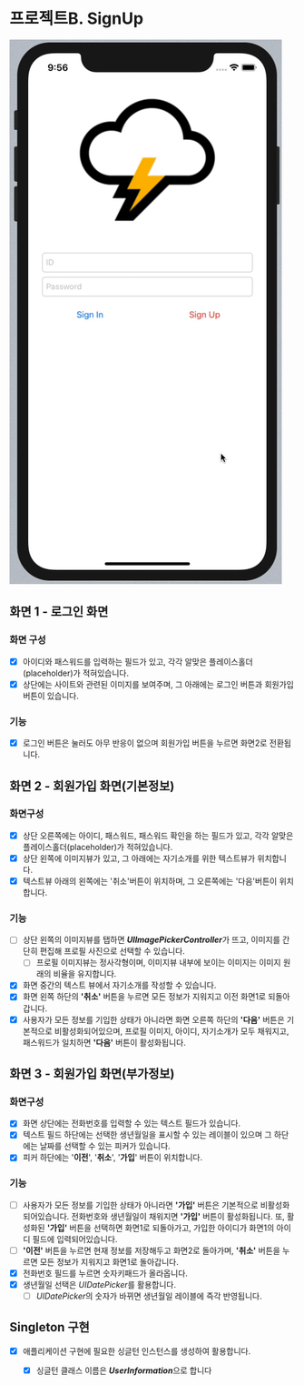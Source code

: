 # 프로젝트B. SignUp

![Project B. SignUp Simulation Image](0907.gif)

## 화면 1 - 로그인 화면

### 화면 구성

- [x] 아이디와 패스워드를 입력하는 필드가 있고, 각각 알맞은 플레이스홀더(placeholder)가 적혀있습니다.
- [x]  상단에는 사이트와 관련된 이미지를 보여주며, 그 아래에는 로그인 버튼과 회원가입 버튼이 있습니다.

### 기능

- [x]  로그인 버튼은 눌러도 아무 반응이 없으며 회원가입 버튼을 누르면 화면2로 전환됩니다.

## **화면 2 - 회원가입 화면(기본정보)**

### **화면구성**

- [x]  상단 오른쪽에는 아이디, 패스워드, 패스워드 확인을 하는 필드가 있고, 각각 알맞은 플레이스홀더(placeholder)가 적혀있습니다.
- [x]  상단 왼쪽에 이미지뷰가 있고, 그 아래에는 자기소개를 위한 텍스트뷰가 위치합니다.
- [x]  텍스트뷰 아래의 왼쪽에는 '취소'버튼이 위치하며, 그 오른쪽에는 '다음'버튼이 위치합니다.

### **기능**

- [ ]  상단 왼쪽의 이미지뷰를 탭하면 ***UIImagePickerController***가 뜨고, 이미지를 간단히 편집해 프로필 사진으로 선택할 수 있습니다.
    - [ ]  프로필 이미지뷰는 정사각형이며, 이미지뷰 내부에 보이는 이미지는 이미지 원래의 비율을 유지합니다.
- [x]  화면 중간의 텍스트 뷰에서 자기소개를 작성할 수 있습니다.
- [x]  화면 왼쪽 하단의 **'취소'** 버튼을 누르면 모든 정보가 지워지고 이전 화면1로 되돌아갑니다.
- [x]  사용자가 모든 정보를 기입한 상태가 아니라면 화면 오른쪽 하단의 **'다음'** 버튼은 기본적으로 비활성화되어있으며, 프로필 이미지, 아이디, 자기소개가 모두 채워지고, 패스워드가 일치하면 **'다음'** 버튼이 활성화됩니다.

## **화면 3 - 회원가입 화면(부가정보)**

### **화면구성**

- [x]  화면 상단에는 전화번호를 입력할 수 있는 텍스트 필드가 있습니다.
- [x]  텍스트 필드 하단에는 선택한 생년월일을 표시할 수 있는 레이블이 있으며 그 하단에는 날짜를 선택할 수 있는 피커가 있습니다.
- [x]  피커 하단에는 '**이전**', '**취소**', '**가입**' 버튼이 위치합니다.

### **기능**

- [ ]  사용자가 모든 정보를 기입한 상태가 아니라면 **'가입'** 버튼은 기본적으로 비활성화되어있습니다. 전화번호와 생년월일이 채워지면 **'가입'** 버튼이 활성화됩니다. 또, 활성화된 **'가입'** 버튼을 선택하면 화면1로 되돌아가고, 가입한 아이디가 화면1의 아이디 필드에 입력되어있습니다.
- [ ]  **'이전'** 버튼을 누르면 현재 정보를 저장해두고 화면2로 돌아가며, **'취소'** 버튼을 누르면 모든 정보가 지워지고 화면1로 돌아갑니다.
- [x]  전화번호 필드를 누르면 숫자키패드가 올라옵니다.
- [x]  생년월일 선택은 *UIDatePicker*를 활용합니다.
    - [ ]  *UIDatePicker*의 숫자가 바뀌면 생년월일 레이블에 즉각 반영됩니다.

## **Singleton 구현**

- [x]  애플리케이션 구현에 필요한 싱글턴 인스턴스를 생성하여 활용합니다.
    - [x]  싱글턴 클래스 이름은 ***UserInformation***으로 합니다

